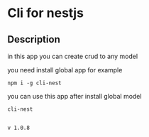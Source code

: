 # Cli for nestjs

## Description

in this app you can create crud to any model

you need install global app for example

```shell
npm i -g cli-nest
```

you can use this app after install global model

```shell
cli-nest


v 1.0.8
